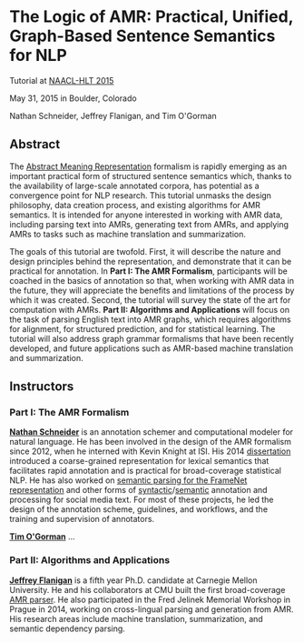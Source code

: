 # The Logic of AMR: Practical, Unified, Graph-Based Sentence Semantics for NLP

Tutorial at [NAACL-HLT 2015](http://naacl.org/naacl-hlt-2015/)

May 31, 2015 in Boulder, Colorado

Nathan Schneider, Jeffrey Flanigan, and Tim O'Gorman

## Abstract

The [Abstract Meaning Representation](http://amr.isi.edu/) formalism is rapidly emerging as an important practical form of structured sentence semantics which, thanks to the availability of large-scale annotated corpora, has potential 
as a convergence point for NLP research. This tutorial unmasks the design philosophy, data creation process, and existing algorithms for AMR semantics. It is intended for anyone interested in working with AMR data, including parsing text into AMRs, generating text from AMRs, and applying AMRs to tasks such as machine translation and summarization.

The goals of this tutorial are twofold. First, it will describe the nature and design principles behind the representation, and demonstrate that it can be practical for annotation. In __Part I: The AMR Formalism__, participants will be coached in the basics of annotation so that, when working with AMR data in the future, they will appreciate the benefits and limitations of the process by which it was created. Second, the tutorial will survey the state of the art for computation with AMRs. __Part II: Algorithms and Applications__ will focus on the task of parsing English text into AMR graphs, which requires algorithms for alignment, for structured prediction, and for statistical learning. The tutorial will also address graph grammar formalisms that have been recently developed, and future applications such as AMR-based machine translation and summarization.

## Instructors

### Part I: The AMR Formalism

__[Nathan Schneider](http://nathan.cl)__ is an annotation schemer and computational modeler for natural language. He has been involved in the design of the AMR formalism since 2012, when he interned with Kevin Knight at ISI. 
His 2014 [dissertation](http://www.cs.cmu.edu/~nschneid/thesis/) introduced a coarse-grained representation for lexical semantics that facilitates rapid annotation and is practical for broad-coverage statistical NLP. He has also worked on [semantic parsing for the FrameNet representation](http://www.ark.cs.cmu.edu/SEMAFOR/) and other forms of [syntactic](http://www.ark.cs.cmu.edu/TweetNLP/)/[semantic](http://www.ark.cs.cmu.edu/ArabicNER/) annotation and processing for social media text. For most of these projects, he led the design of the annotation scheme, guidelines, and workflows, and the training and supervision of annotators.

__[Tim O'Gorman]()__ ...

### Part II: Algorithms and Applications

__[Jeffrey Flanigan](http://www.cs.cmu.edu/~jmflanig/)__ is a fifth year Ph.D. candidate at Carnegie Mellon University. He and his collaborators at CMU built the first broad-coverage [AMR parser](https://github.com/jflanigan/jamr/). He also participated in the Fred Jelinek Memorial Workshop in Prague in 2014, working on cross-lingual parsing and generation from AMR. His research areas include machine translation, summarization, and semantic dependency parsing.